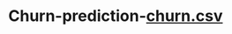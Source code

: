 # Churn-prediction-[churn.csv](https://github.com/BlackbuckCodes/Churn-prediction-/files/9130159/churn.csv)
